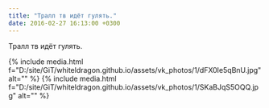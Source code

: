 ```yaml
---
title: "Тралл тв идёт гулять."
date: 2016-02-27 16:13:00 +0300
---
```


Тралл тв идёт гулять.


{% include media.html f="D:/site/GiT/whiteldragon.github.io/assets/vk_photos/1/dFX0Ie5qBnU.jpg" alt="" %}
{% include media.html f="D:/site/GiT/whiteldragon.github.io/assets/vk_photos/1/SKaBJqS5OQQ.jpg" alt="" %}
